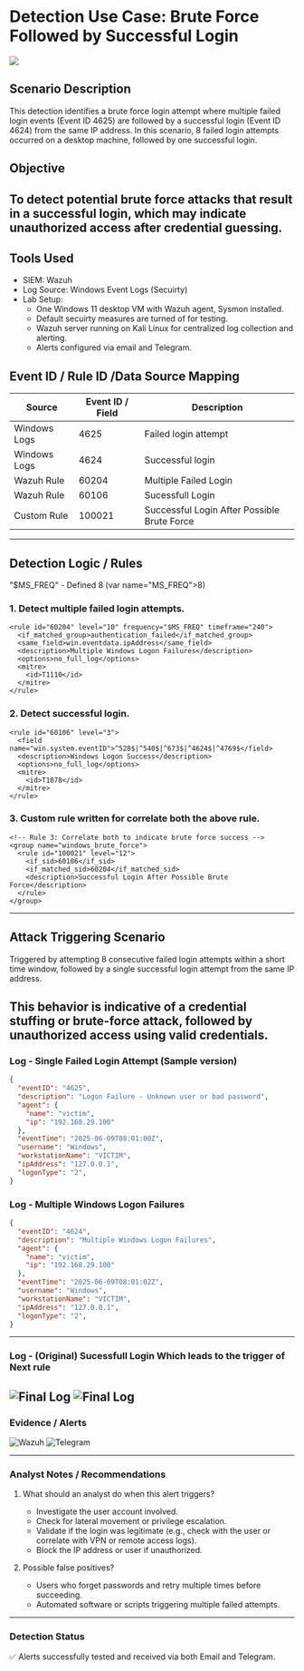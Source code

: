 # Detection Use Case: Brute Force Followed by Successful Login
![](./assets/brute.jpg)
## Scenario Description
This detection identifies a brute force login attempt where multiple failed login events (Event ID 4625) are followed by a successful login (Event ID 4624) from the same IP address. In this scenario, 8 failed login attempts occurred on a desktop machine, followed by one successful login.

## Objective
To detect potential brute force attacks that result in a successful login, which may indicate unauthorized access after credential guessing.
---
## Tools Used
- SIEM: Wazuh
- Log Source: Windows Event Logs (Secuirty)
- Lab Setup: 
  - One Windows 11 desktop VM with Wazuh agent, Sysmon installed.
  - Default secuirty measures are turned of for testing.
  - Wazuh server running on Kali Linux for centralized log collection and alerting.
  - Alerts configured via email and Telegram.
  

## Event ID / Rule ID /Data Source Mapping
| Source        | Event ID / Field | Description                      |
|---------------|------------------|----------------------------------|
| Windows Logs  | 4625             | Failed login attempt             |
| Windows Logs  | 4624             | Successful login                 |
| Wazuh Rule    | 60204            | Multiple Failed Login            |
| Wazuh Rule    | 60106            | Sucessfull Login                 |
| Custom Rule   | 100021           | Successful Login After Possible Brute Force |
---

## Detection Logic / Rules

"$MS_FREQ" - Defined 8 (var name="MS_FREQ">8</var>)

### 1. Detect multiple failed login attempts.
```
<rule id="60204" level="10" frequency="$MS_FREQ" timeframe="240">
  <if_matched_group>authentication_failed</if_matched_group>
  <same_field>win.eventdata.ipAddress</same_field>
  <description>Multiple Windows Logon Failures</description>
  <options>no_full_log</options>
  <mitre>
    <id>T1110</id>
  </mitre>
</rule>
```

### 2. Detect successful login.
```
<rule id="60106" level="3">
  <field name="win.system.eventID">^528$|^540$|^673$|^4624$|^4769$</field>
  <description>Windows Logon Success</description>
  <options>no_full_log</options>
  <mitre>
    <id>T1078</id>
  </mitre>
</rule>
```

### 3. Custom rule written for correlate both the above rule.
```
<!-- Rule 3: Correlate both to indicate brute force success -->
<group name="windows_brute_force">
  <rule id="100021" level="12">
    <if_sid>60106</if_sid>
    <if_matched_sid>60204</if_matched_sid>
    <description>Successful Login After Possible Brute Force</description>
  </rule>
</group>
```
---


## Attack Triggering Scenario

Triggered by attempting 8 consecutive failed login attempts within a short time window, followed by a single successful login attempt from the same IP address.

This behavior is indicative of a credential stuffing or brute-force attack, followed by unauthorized access using valid credentials.
---


### Log - Single Failed Login Attempt (Sample version)
```json
{
  "eventID": "4625",
  "description": "Logon Failure - Unknown user or bad password",
  "agent": {
    "name": "victim",
    "ip": "192.168.29.100"
  },
  "eventTime": "2025-06-09T08:01:00Z",
  "username": "Windows",
  "workstationName": "VICTIM",
  "ipAddress": "127.0.0.1",
  "logonType": "2",
}
```

### Log - Multiple Windows Logon Failures
```json
{
  "eventID": "4624",
  "description": "Multiple Windows Logon Failures",
  "agent": {
    "name": "victim",
    "ip": "192.168.29.100"
  },
  "eventTime": "2025-06-09T08:01:02Z",
  "username": "Windows",
  "workstationName": "VICTIM",
  "ipAddress": "127.0.0.1",
  "logonType": "2",
}
```
---


### Log - (Original) Sucessfull Login Which leads to the trigger of Next rule
![Final Log](./assets/brute_final_log.png)
![Final Log](./assets/brute_final_log1.png)
---
### Evidence / Alerts
![Wazuh](./assets/brute_final_TH.png)
![Telegram](./assets/brute_final_telegram.png)

---


### Analyst Notes / Recommendations
1. What should an analyst do when this alert triggers?
   - Investigate the user account involved.
   - Check for lateral movement or privilege escalation.
   - Validate if the login was legitimate (e.g., check with the user or correlate with VPN or remote access logs).
   - Block the IP address or user if unauthorized.

2. Possible false positives?
   - Users who forget passwords and retry multiple times before succeeding.
   - Automated software or scripts triggering multiple failed attempts.
---

### Detection Status
✅ Alerts successfully tested and received via both Email and Telegram.





